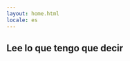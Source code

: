 ```yaml
---
layout: home.html
locale: es
---
```


<h2>Lee lo que tengo que decir</h2>

<!--

<a href="/posts/first-post/">First post</a>

<a href="/posts/second-post/">Second post</a>

<a href="/posts/third-post/">Third post</a>

<a href="/posts/fourth-post/">Fourth post</a> -->

